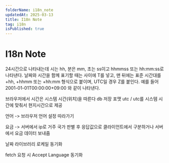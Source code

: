 ```yaml
---
folderName: i18n_note
updatedAt: 2025-03-13
title: I18n Note
tag: i18n
isPublished: true
---
```


# I18n Note

24시간으로 나타내는데 시는 hh, 분은 mm, 초는 ss이고 hhmmss 또는 hh:mm:ss로 나타낸다. 날짜와 시간을 함께 표기할 때는 사이에 T를 넣고, 맨 뒤에는 표준 시간대를 +hh, +hhmm 또는 +hh:mm 형식으로 붙이며, UTC일 경우 Z를 붙인다. 예를 들어 2001-01-01T00:00:00+09:00 와 같이 나타낸다.

브라우저에서 시간은 시스템 시간(위치)을 따른다
db 저장 포맷 utc / utc를 시스템 시간에 맞춰서 현지시간으로 제공

언어 -> 브라우저 언어 설정 따라가기

요금 -> 서버에서 ip로 거주 국가 판별 후 응답값으로 클라이언트에서 구분하거나 서버에서 요금 데이터 보내줌

날짜 라이브러리 로케일 동기화

fetch 요청 시 Accept Language 동기화
